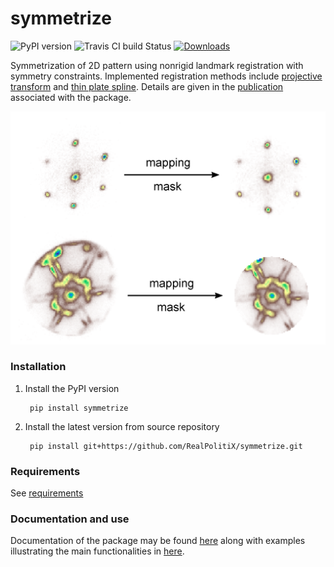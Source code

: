 symmetrize
==========

![PyPI version](https://img.shields.io/pypi/v/symmetrize.svg) ![Travis CI build Status](https://www.travis-ci.org/RealPolitiX/symmetrize.svg) [![Downloads](https://pepy.tech/badge/symmetrize)](https://pepy.tech/project/symmetrize)



Symmetrization of 2D pattern using nonrigid landmark registration with symmetry constraints. Implemented registration methods include [projective transform](https://en.wikipedia.org/wiki/Homography) and [thin plate spline](https://en.wikipedia.org/wiki/Thin_plate_spline). Details are given in the [publication](https://arxiv.org/abs/1901.00312) associated with the package.

![Banner](https://github.com/RealPolitiX/symmetrize/blob/master/resources/figures/RepoFig.png)


### Installation

1. Install the PyPI version

    <pre><code class="console"> pip install symmetrize </code></pre>

2. Install the latest version from source repository

    <pre><code class="console"> pip install git+https://github.com/RealPolitiX/symmetrize.git </code></pre>


### Requirements

See [requirements](https://github.com/RealPolitiX/symmetrize/blob/master/requirements.txt)


### Documentation and use

Documentation of the package may be found [here](https://realpolitix.github.io/symmetrize/html/index.html) along with examples illustrating the main functionalities in [here](https://github.com/RealPolitiX/symmetrize/tree/master/examples).
